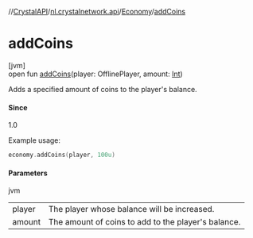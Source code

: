 //[CrystalAPI](../../../index.md)/[nl.crystalnetwork.api](../index.md)/[Economy](index.md)/[addCoins](add-coins.md)

# addCoins

[jvm]\
open fun [addCoins](add-coins.md)(player: OfflinePlayer, amount: [Int](https://kotlinlang.org/api/latest/jvm/stdlib/kotlin/-int/index.html))

Adds a specified amount of coins to the player's balance.

#### Since

1.0

Example usage:

```kotlin
economy.addCoins(player, 100u)
```

#### Parameters

jvm

| | |
|---|---|
| player | The player whose balance will be increased. |
| amount | The amount of coins to add to the player's balance. |
